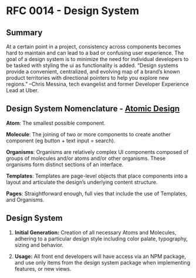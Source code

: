 # RFC 0014 - Design System

## Summary

At a certain point in a project, consistency across components becomes hard to maintain and can lead to a bad or confusing user experience. The goal of a design system is to minimize the need for individual developers to be tasked with styling the ui as functionality is added. “Design systems provide a convenient, centralized, and evolving map of a brand’s known product territories with directional pointers to help you explore new regions.” –Chris Messina, tech evangelist and former Developer Experience Lead at Uber.

## Design System Nomenclature - [Atomic Design](http://bradfrost.com/blog/post/atomic-web-design/)

**Atom**: The smallest possible component.

**Molecule**: The joining of two or more components to create another component (eg button + text input = search).

**Organisms**: Organisms are relatively complex UI components composed of groups of molecules and/or atoms and/or other organisms. These organisms form distinct sections of an interface.

**Templates**: Templates are page-level objects that place components into a layout and articulate the design’s underlying content structure.

**Pages**: Straightforward enough, full vies that include the use of Templates, and Organisms.

## Design System

1. **Initial Generation:** Creation of all necessary Atoms and Molecules, adhering to a particular design style including color palate, typography, sizing and behavior.

2. **Usage:** All front end developers will have access via an NPM package, and use only items from the design system package when implementing features, or new views. 
